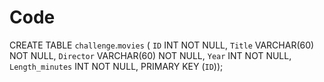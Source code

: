 # Code
CREATE TABLE `challenge`.`movies` (
  `ID` INT NOT NULL,
  `Title` VARCHAR(60) NOT NULL,
  `Director` VARCHAR(60) NOT NULL,
  `Year` INT NOT NULL,
  `Length_minutes` INT NOT NULL,
  PRIMARY KEY (`ID`));
